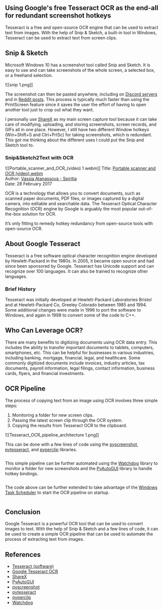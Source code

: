 ## Using Google's free Tesseract OCR as the end-all for redundant screenshot hotkeys

Tesseract is a free and open-source OCR engine that can be used to extract text from images. With the help of Snip & Sketch, a built-in tool in Windows, Tesseract can be used to extract text from screen clips.

## Snip & Sketch

Microsoft Windows 10 has a screenshot tool called Snip and Sketch. It is easy to use and can take screenshots of the whole screen, a selected box, or a freehand selection.

![[snip 1.png]]

The screenshot can then be pasted anywhere, including on [Discord servers](https://discord.com/channels/840695460977311744/840695462088540192) and in [Reddit posts](https://www.reddit.com/user/Passivebot_py). This process is typically much faster than using the PrintScreen feature since it saves the user the effort of having to open another tool just to crop out what they want.

I personally use [ShareX](https://getsharex.com/) as my main screen capture tool because it can take care of modifying, uploading, and storing screenshots, screen records, and GIFs all in one place. However, I still have two different Window hotkeys (Win+Shift+S and Ctrl+PrtSc) for taking screenshots, which is redundant. This got me thinking about the different uses I could put the Snip and Sketch tool to.

### Snip&Sketch2Text with OCR

![[Portable_scanner_and_OCR_(video) 1.webm]]
Title: [Portable scanner and OCR (video).webm](https://commons.wikimedia.org/w/index.php?title=File%3APortable_scanner_and_OCR_(video).webm "Portable scanner and OCR (video).webm")  
Author: [Vassia Atanassova - Spiritia](https://commons.wikimedia.org/wiki/User:Spiritia "User:Spiritia")  
Date: 28 February 2017

OCR is a technology that allows you to convert documents, such as scanned paper documents, PDF files, or images captured by a digital camera, into editable and searchable data. The Tesseract Optical Character Recognition (OCR) engine by Google is arguably the most popular out-of-the-box solution for OCR.

It’s only fitting to remedy hotkey redundancy from open-source tools with open-source OCR. 

## About Google Tesseract 

Tesseract is a free software optical character recognition engine developed by Hewlett-Packard in the 1980s. In 2005, it became open source and had since been sponsored by Google. Tesseract has Unicode support and can recognize over 100 languages. It can also be trained to recognize other languages.

### Brief History

Tesseract was initially developed at Hewlett-Packard Laboratories Bristol and at Hewlett-Packard Co, Greeley Colorado between 1985 and 1994. Some additional changes were made in 1996 to port the software to Windows, and again in 1998 to convert some of the code to C++.

## Who Can Leverage OCR?

There are many benefits to digitizing documents using OCR data entry. This includes the ability to transfer important documents to tablets, computers, smartphones, etc. This can be helpful for businesses in various industries, including banking, mortgage, financial, legal, and healthcare. Some commonly digitized documents include invoices, industry articles, tax documents, payroll information, legal filings, contact information, business cards, flyers, and financial investments.

## OCR Pipeline

The process of copying text from an image using OCR involves three simple steps: 
1. Monitoring a folder for new screen clips. 
2. Passing the latest screen clip through the OCR system. 
3. Copying the results from Tesseract OCR to the clipboard.

![[Tesseract_OCR_pipeline_architecture 1.png]]

This can be done with a few lines of code using the [pyscreenshot](https://pypi.org/project/pyscreenshot/ "pyscreenshot"), [pytesseract](https://pypi.org/project/pytesseract/ "pytesseract"), and [pyperclip](https://pypi.org/project/pyperclip/ "pyperclip") libraries.
```python

```

This simple pipeline can be further automated using the [Watchdog](https://pypi.org/project/watchdog/ "Watchdog") library to monitor a folder for new screenshots and the [PyAutoGUI](https://pypi.org/project/PyAutoGUI/ "PyAutoGUI") library to handle hotkey bindings.

```python

```

The code above can be further extended to take advantage of the [Windows Task Scheduler](https://docs.microsoft.com/en-us/windows/win32/taskschd/about-the-task-scheduler "About the Task Scheduler") to start the OCR pipeline on startup.
```python

```

## Conclusion

Google Tesseract is a powerful OCR tool that can be used to convert images to text. With the help of Snip & Sketch and a few lines of code, it can be used to create a simple OCR pipeline that can be used to automate the process of extracting text from images.

## References

- [Tesseract (software)](https://en.wikipedia.org/wiki/Tesseract_(software) "Tesseract (software)")
- [Google Tesseract OCR](https://opensource.google/projects/tesseract "Google Tesseract OCR")
- [ShareX](https://getsharex.com/ "ShareX")
- [PyAutoGUI](https://pyautogui.readthedocs.io/en/latest/ "PyAutoGUI")
- [pyscreenshot](https://pypi.org/project/pyscreenshot/ "pyscreenshot")
- [pytesseract](https://pypi.org/project/pytesseract/ "pytesseract")
- [pyperclip](https://pypi.org/project/pyperclip/ "pyperclip")
- [Watchdog](https://pythonhosted.org/watchdog/ "Watchdog")
